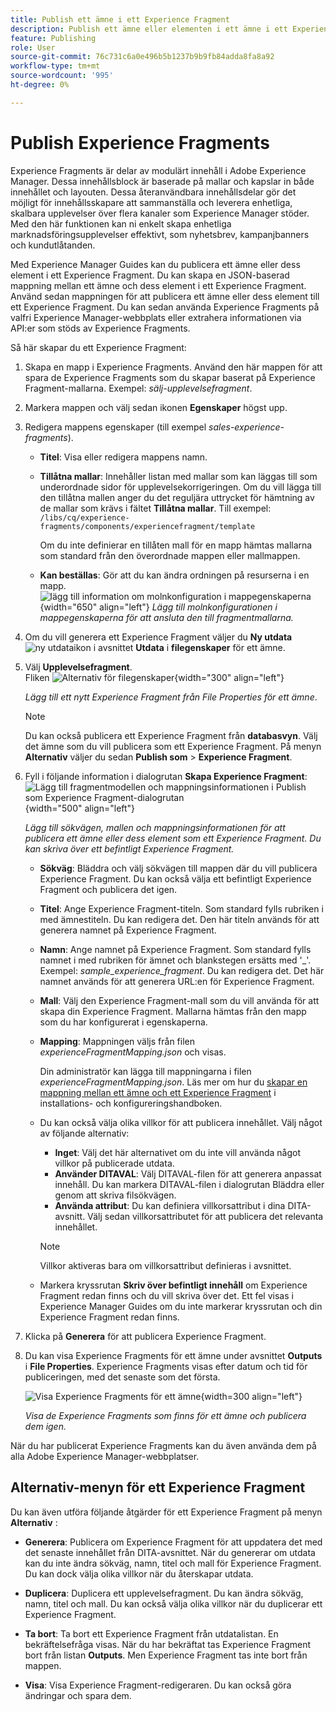 ```yaml
---
title: Publish ett ämne i ett Experience Fragment
description: Publish ett ämne eller elementen i ett ämne i ett Experience Fragment i AEM Guides.  Lär dig hur du visar de Experience Fragments som finns för ett ämne och publicerar dem igen.
feature: Publishing
role: User
source-git-commit: 76c731c6a0e496b5b1237b9b9fb84adda8fa8a92
workflow-type: tm+mt
source-wordcount: '995'
ht-degree: 0%

---
```


# Publish Experience Fragments

Experience Fragments är delar av modulärt innehåll i Adobe Experience Manager. Dessa innehållsblock är baserade på mallar och kapslar in både innehållet och layouten. Dessa återanvändbara innehållsdelar gör det möjligt för innehållsskapare att sammanställa och leverera enhetliga, skalbara upplevelser över flera kanaler som Experience Manager stöder. Med den här funktionen kan ni enkelt skapa enhetliga marknadsföringsupplevelser effektivt, som nyhetsbrev, kampanjbanners och kundutlåtanden.

Med Experience Manager Guides kan du publicera ett ämne eller dess element i ett Experience Fragment. Du kan skapa en JSON-baserad mappning mellan ett ämne och dess element i ett Experience Fragment. Använd sedan mappningen för att publicera ett ämne eller dess element till ett Experience Fragment. Du kan sedan använda Experience Fragments på valfri Experience Manager-webbplats eller extrahera informationen via API:er som stöds av Experience Fragments.




Så här skapar du ett Experience Fragment:


1. Skapa en mapp i Experience Fragments. Använd den här mappen för att spara de Experience Fragments som du skapar baserat på Experience Fragment-mallarna. Exempel: *sälj-upplevelsefragment*.
1. Markera mappen och välj sedan ikonen **Egenskaper** högst upp.
1. Redigera mappens egenskaper (till exempel *sales-experience-fragments*).


   * **Titel**: Visa eller redigera mappens namn.

   * **Tillåtna mallar**: Innehåller listan med mallar som kan läggas till som underordnade sidor för upplevelsekorrigeringen. Om du vill lägga till den tillåtna mallen anger du det reguljära uttrycket för hämtning av de mallar som krävs i fältet **Tillåtna mallar**.
Till exempel:
     `/libs/cq/experience-fragments/components/experiencefragment/template`

     Om du inte definierar en tillåten mall för en mapp hämtas mallarna som standard från den överordnade mappen eller mallmappen.
   * **Kan beställas**: Gör att du kan ändra ordningen på resurserna i en mapp.
     ![lägg till information om molnkonfiguration i mappegenskaperna](images/experience-fragment-folder-properties.png){width="650" align="left"}
     *Lägg till molnkonfigurationen i mappegenskaperna för att ansluta den till fragmentmallarna.*
1. Om du vill generera ett Experience Fragment väljer du **Ny utdata** ![ny utdataikon](./images/Add_icon.svg) i avsnittet **Utdata** i **filegenskaper** för ett ämne.
1. Välj **Upplevelsefragment**.\
   Fliken ![Alternativ för filegenskaper](./images/file-properties-outputs.png){width="300" align="left"}

   *Lägg till ett nytt Experience Fragment från File Properties för ett ämne*.

   >[!NOTE]
   >
   > Du kan också publicera ett Experience Fragment från **databasvyn**. Välj det ämne som du vill publicera som ett Experience Fragment. På menyn **Alternativ** väljer du sedan **Publish som** > **Experience Fragment**.

1. Fyll i följande information i dialogrutan **Skapa Experience Fragment**:
   ![Lägg till fragmentmodellen och mappningsinformationen i Publish som Experience Fragment-dialogrutan](images/experience-fragment-generate.png){width="500" align="left"}

   *Lägg till sökvägen, mallen och mappningsinformationen för att publicera ett ämne eller dess element som ett Experience Fragment. Du kan skriva över ett befintligt Experience Fragment.*

   * **Sökväg**: Bläddra och välj sökvägen till mappen där du vill publicera Experience Fragment. Du kan också välja ett befintligt Experience Fragment och publicera det igen.
   * **Titel**: Ange Experience Fragment-titeln. Som standard fylls rubriken i med ämnestiteln. Du kan redigera det. Den här titeln används för att generera namnet på Experience Fragment.
   * **Namn**: Ange namnet på Experience Fragment. Som standard fylls namnet i med rubriken för ämnet och blankstegen ersätts med &#39;_&#39;. Exempel: *sample_experience_fragment*. Du kan redigera det. Det här namnet används för att generera URL:en för Experience Fragment.
   * **Mall**: Välj den Experience Fragment-mall som du vill använda för att skapa din Experience Fragment. Mallarna hämtas från den mapp som du har konfigurerat i egenskaperna.
   * **Mapping**: Mappningen väljs från filen *experienceFragmentMapping.json* och visas.



     Din administratör kan lägga till mappningarna i filen *experienceFragmentMapping.json*.  Läs mer om hur du [skapar en mappning mellan ett ämne och ett Experience Fragment](/help/product-guide/cs-install-guide/conf-experience-fragment-mapping-cs.md) i installations- och konfigureringshandboken.

   * Du kan också välja olika villkor för att publicera innehållet.  Välj något av följande alternativ:


      * **Inget**: Välj det här alternativet om du inte vill använda något villkor på publicerade utdata.
      * **Använder DITAVAL**: Välj DITAVAL-filen för att generera anpassat innehåll. Du kan markera DITAVAL-filen i dialogrutan Bläddra eller genom att skriva filsökvägen.
      * **Använda attribut**: Du kan definiera villkorsattribut i dina DITA-avsnitt. Välj sedan villkorsattributet för att publicera det relevanta innehållet.

     >[!NOTE]
     > 
     >Villkor aktiveras bara om villkorsattribut definieras i avsnittet.


   * Markera kryssrutan **Skriv över befintligt innehåll** om Experience Fragment redan finns och du vill skriva över det. Ett fel visas i Experience Manager Guides om du inte markerar kryssrutan och din Experience Fragment redan finns.
1. Klicka på **Generera** för att publicera Experience Fragment.
1. Du kan visa Experience Fragments för ett ämne under avsnittet **Outputs** i **File Properties**. Experience Fragments visas efter datum och tid för publiceringen, med det senaste som det första.

   ![Visa Experience Fragments för ett ämne](images/experience-fragment-outputs.png){width=300 align=&quot;left&quot;}

   *Visa de Experience Fragments som finns för ett ämne och publicera dem igen.*




När du har publicerat Experience Fragments kan du även använda dem på alla Adobe Experience Manager-webbplatser.


## Alternativ-menyn för ett Experience Fragment

Du kan även utföra följande åtgärder för ett Experience Fragment på menyn **Alternativ** :

* **Generera**: Publicera om Experience Fragment för att uppdatera det med det senaste innehållet från DITA-avsnittet. När du genererar om utdata kan du inte ändra sökväg, namn, titel och mall för Experience Fragment. Du kan dock välja olika villkor när du återskapar utdata.

* **Duplicera**: Duplicera ett upplevelsefragment. Du kan ändra sökväg, namn, titel och mall. Du kan också välja olika villkor när du duplicerar ett Experience Fragment.

* **Ta bort**: Ta bort ett Experience Fragment från utdatalistan. En bekräftelsefråga visas. När du har bekräftat tas Experience Fragment bort från listan **Outputs**. Men Experience Fragment tas inte bort från mappen.

* **Visa**: Visa Experience Fragment-redigeraren. Du kan också göra ändringar och spara dem.
